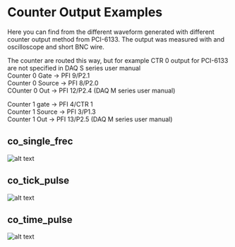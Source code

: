 # Counter Output Examples

Here you can find from the different waveform generated with different counter output method from PCI-6133.
The output was measured with and oscilloscope and short BNC wire.

The counter are routed this way, but for example CTR 0 output for PCI-6133 are not specified in DAQ S series user manual  
Counter 0 Gate -> PFI 9/P2.1  
Counter 0 Source -> PFI 8/P2.0  
COunter 0 Out -> PFI 12/P2.4 (DAQ M series user manual)  

Counter 1 gate -> PFI 4/CTR 1  
Counter 1 Source -> PFI 3/P1.3  
Counter 1 Out -> PFI 13/P2.5 (DAQ M series user manual)  

## co_single_frec

![alt text](https://github.com/juliancabaleiro/nidaqmx-python-examples/blob/main/doc/images/co_frec.png)

## co_tick_pulse

![alt text](https://github.com/juliancabaleiro/nidaqmx-python-examples/blob/main/doc/images/co_tick.png)

## co_time_pulse

![alt text](https://github.com/juliancabaleiro/nidaqmx-python-examples/blob/main/doc/images/co_time.png)

